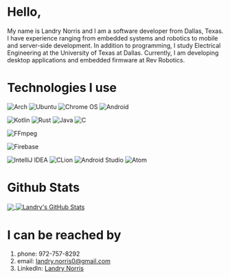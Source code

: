 Hello,
======

My name is Landry Norris and I am a software developer from Dallas, Texas. 
I have experience ranging from embedded systems and robotics to mobile and server-side development. 
In addition to programming, I study Electrical Engineering at the University of Texas at Dallas.
Currently, I am developing desktop applications and embedded firmware at Rev Robotics. 

Technologies I use
==================
![Arch](https://img.shields.io/badge/Arch%20Linux-333?logo=arch-linux&style=for-the-badge)
![Ubuntu](https://img.shields.io/badge/Ubuntu-333?style=for-the-badge&logo=ubuntu)
![Chrome OS](https://img.shields.io/badge/chrome%20os-333?style=for-the-badge&logo=google%20chrome)
![Android](https://img.shields.io/badge/Android-333?logo=android&style=for-the-badge)


![Kotlin](https://img.shields.io/badge/kotlin-333.svg?style=for-the-badge&logo=kotlin)
![Rust](https://img.shields.io/badge/rust-333.svg?style=for-the-badge&logo=rust&logoColor=orange)
![Java](https://img.shields.io/badge/java-333.svg?style=for-the-badge&logo=java&logoColor=red&labelColor=eee)
![C](https://img.shields.io/badge/c-333.svg?style=for-the-badge&logo=c&labelColor=366d96&logoColor=white)

![FFmpeg](https://a11ybadges.com/badge?logo=ffmpeg)

![Firebase](https://img.shields.io/badge/firebase-333.svg?style=for-the-badge&logo=firebase)

![IntelliJ IDEA](https://img.shields.io/badge/IntelliJIDEA-333.svg?style=for-the-badge&logo=intellij-idea&logoColor=white)
![CLion](https://img.shields.io/badge/CLion-333?style=for-the-badge&logo=clion&logoColor=white)
![Android Studio](https://img.shields.io/badge/Android%20Studio-333.svg?style=for-the-badge&logo=android-studio&logoColor=3DDC84)
![Atom](https://img.shields.io/badge/Atom-%2366595C.svg?style=for-the-badge&logo=atom&logoColor=green)

Github Stats
===========

<a href="https://github.com/LandryNorris/LandryNorris">
  <img align="center" src="https://github-readme-stats.vercel.app/api/top-langs/?username=LandryNorris&title_color=000000&text_color=000000" />
</a>

<a href="https://github.com/LandryNorris/LandryNorris">
  <img align="center" src="https://github-readme-stats.vercel.app/api?username=LandryNorris&show_icons=true&line_height=27&count_private=true&title_color=000000&text_color=000000&icon_color=FAC051" alt="Landry's GitHub Stats" />
</a>

I can be reached by
===================

1. phone: 972-757-8292
1. email: landry.norris0@gmail.com
1. LinkedIn: [Landry Norris](https://www.linkedin.com/in/landry-norris)
